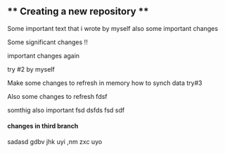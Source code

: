 ## ** Creating a new repository **
Some important text that i wrote by myself
also some important changes 

Some significant changes !! 


important changes again


try #2 by myself

Make some changes to refresh in memory how to synch data 
try#3


Also some changes to refresh 
fdsf

somthig also important
fsd
dsfds
fsd
sdf

#### changes in third branch ####
sadasd
gdbv
jhk
uyi
,nm
zxc
uyo